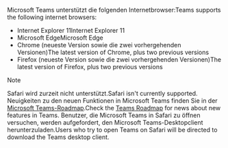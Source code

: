 <span data-ttu-id="57cf4-101">Microsoft Teams unterstützt die folgenden Internetbrowser:</span><span class="sxs-lookup"><span data-stu-id="57cf4-101">Teams supports the following internet browsers:</span></span> 
- <span data-ttu-id="57cf4-102">Internet Explorer 11</span><span class="sxs-lookup"><span data-stu-id="57cf4-102">Internet Explorer 11</span></span>
- <span data-ttu-id="57cf4-103">Microsoft Edge</span><span class="sxs-lookup"><span data-stu-id="57cf4-103">Microsoft Edge</span></span>
- <span data-ttu-id="57cf4-104">Chrome (neueste Version sowie die zwei vorhergehenden Versionen)</span><span class="sxs-lookup"><span data-stu-id="57cf4-104">The latest version of Chrome, plus two previous versions</span></span>
- <span data-ttu-id="57cf4-105">Firefox (neueste Version sowie die zwei vorhergehenden Versionen)</span><span class="sxs-lookup"><span data-stu-id="57cf4-105">The latest version of Firefox, plus two previous versions</span></span>

> [!NOTE]
> <span data-ttu-id="57cf4-106">Safari wird zurzeit nicht unterstützt.</span><span class="sxs-lookup"><span data-stu-id="57cf4-106">Safari isn't currently supported.</span></span> <span data-ttu-id="57cf4-107">Neuigkeiten zu den neuen Funktionen in Microsoft Teams finden Sie in der [Microsoft Teams-Roadmap](http://aka.ms/TeamsRoadmap).</span><span class="sxs-lookup"><span data-stu-id="57cf4-107">Check the [Teams Roadmap](http://aka.ms/TeamsRoadmap) for news about new features in Teams.</span></span> <span data-ttu-id="57cf4-108">Benutzer, die Microsoft Teams in Safari zu öffnen versuchen, werden aufgefordert, den Microsoft Teams-Desktopclient herunterzuladen.</span><span class="sxs-lookup"><span data-stu-id="57cf4-108">Users who try to open Teams on Safari will be directed to download the Teams desktop client.</span></span>